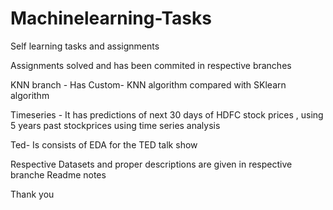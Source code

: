 # Machinelearning-Tasks
Self learning tasks and assignments

Assignments solved and has been commited in respective branches

KNN branch - Has Custom- KNN algorithm compared with SKlearn algorithm 

Timeseries - It has predictions of next 30 days of HDFC stock prices , using 5 years past stockprices using time series analysis

Ted- Is consists of EDA for the TED talk show

Respective Datasets and proper descriptions are given in respective branche Readme notes 

Thank you
